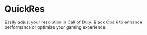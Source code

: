 # QuickRes
Easily adjust your resolution in Call of Duty: Black Ops 6 to enhance performance or optimize your gaming experience.
